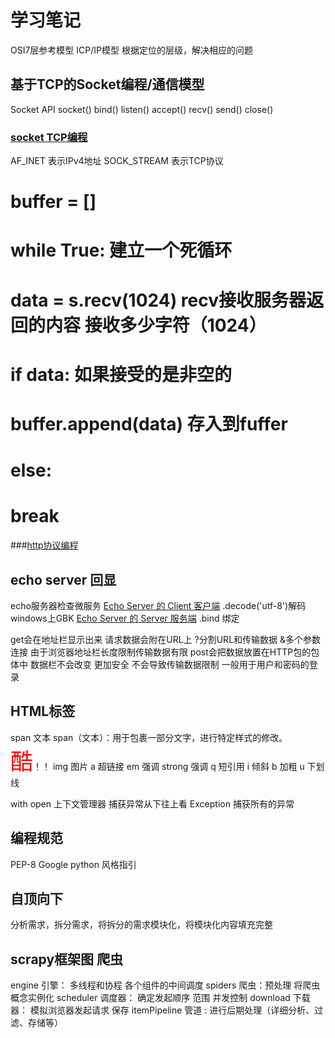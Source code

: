# 学习笔记
OSI7层参考模型 ICP/IP模型
根据定位的层级，解决相应的问题

## 基于TCP的Socket编程/通信模型
Socket API
socket()
bind()
listen()
accept()
recv()
send()
close()
### [socket TCP编程](https://gitee.com/windluckme/pythontrain/blob/master/version_2.0/week2/mod2_client2.py)
AF_INET 表示IPv4地址 SOCK_STREAM 表示TCP协议
# buffer = []
# while True: 建立一个死循环   
#    data = s.recv(1024)   recv接收服务器返回的内容 接收多少字符（1024）
#    if data:			如果接受的是非空的
#        buffer.append(data)   存入到fuffer
#    else:	
#        break	

###[http协议编程](https://gitee.com/windluckme/pythontrain/blob/master/version_2.0/week2/mod2_client1.py)


## echo server 回显
echo服务器检查微服务
[Echo Server 的 Client 客户端](https://gitee.com/windluckme/pythontrain/blob/master/version_2.0/week2/mod2_echo_client.py)
.decode('utf-8')解码 windows上GBK
[Echo Server 的 Server 服务端](https://gitee.com/windluckme/pythontrain/blob/master/version_2.0/week2/mod2_echo_server.py)
.bind 绑定

get会在地址栏显示出来 请求数据会附在URL上 ?分割URL和传输数据 &多个参数连接
	由于浏览器地址栏长度限制传输数据有限
post会把数据放置在HTTP包的包体中 数据栏不会改变 更加安全
	不会导致传输数据限制 一般用于用户和密码的登录

## HTML标签
span 文本
	span（文本）：用于包裹一部分文字，进行特定样式的修改。
	<span style="color:red; font-size:36px;">酷</span>！！
img 图片
a 超链接
em 强调
strong 强调
q 短引用
i 倾斜
b 加粗
u 下划线

with open 上下文管理器
捕获异常从下往上看 
Exception 捕获所有的异常

## 编程规范
PEP-8
Google python 风格指引

## 自顶向下
分析需求，拆分需求，将拆分的需求模块化，将模块化内容填充完整

## scrapy框架图 爬虫
engine 引擎： 多线程和协程 各个组件的中间调度
spiders 爬虫：预处理 将爬虫概念实例化 
scheduler 调度器： 确定发起顺序 范围 并发控制
download 下载器： 模拟浏览器发起请求 保存
itemPipeline 管道 : 进行后期处理（详细分析、过滤、存储等）








